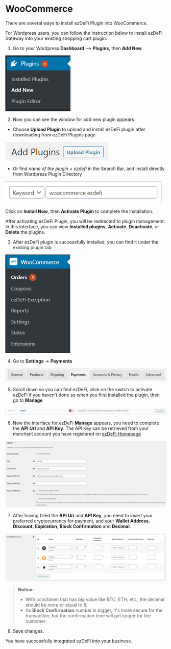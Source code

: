 # WooCommerce
There are several ways to install ezDeFi Plugin into WooCommerce.

For Wordpress users, you can follow the instruction below to install ezDeFi Gateway into your existing shopping cart plugin:

1. Go to your Wordpress **Dashboard** --> **Plugins**, then **Add New**

 ![](../../img/add-new.png "")

2. Now you can see the window for add new plugin appears

* Choose **Upload Plugin** to upload and install ezDeFi plugin after downloading from ezDeFi Plugins page

![](../../img/upload.png "")

* Or find *name of the plugin + ezdefi* in the Search Bar, and install directly from Wordpress Plugin Directory

![](../../img/search.png "")

Click on **Install Now**, then **Activate Plugin** to complete the installation.

After activating ezDeFi Plugin, you will be redirected to plugin management. In this interface, you can view **Installed plugins**, **Activate**, **Deactivate**, or **Delete** the plugins.

3. After ezDeFi plugin is successfully installed, you can find it under the existing plugin tab

![](../../img/woocommerce.png "")

4. Go to **Settings** -> **Payments**

![](../../img/payment.png "")

5. Scroll down so you can find ezDeFi, click on the switch to activate ezDeFi if you haven't done so when you first installed the plugin, then go to **Manage**

![](../../img/manage.png "")

6. Now the interface for ezDeFi **Manage** appears, you need to complete the **API Url** and **API Key**. The API Key can be retrieved from your merchant account you have registered on [ezDeFi Homepage](https://ezdefi.com/)

![](../../img/api.png "")

7. After having filled the **API Url** and **API Key**, you need to insert your preferred cryptocurrency for payment, and your **Wallet Address**, **Discount**, **Expiration**, **Block Confirmation** and **Decimal**.

![](../../img/wallet.png "")

> **Notice:**
> * With coin/token that has big value like BTC, ETH, etc., the decimal should be more or equal to 8.
> * As **Block Confirmation** number is bigger, it's more secure for the transaction, but the confirmation time will get longer for the customer.

8. Save changes.

You have successfully integrated ezDeFi into your business.



